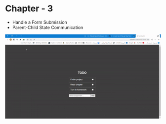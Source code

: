 # Chapter - 3
* Handle a Form Submission
* Parent-Child State Communication


![Vid 1](DemoImages/ezgif.com-optimize.gif)
